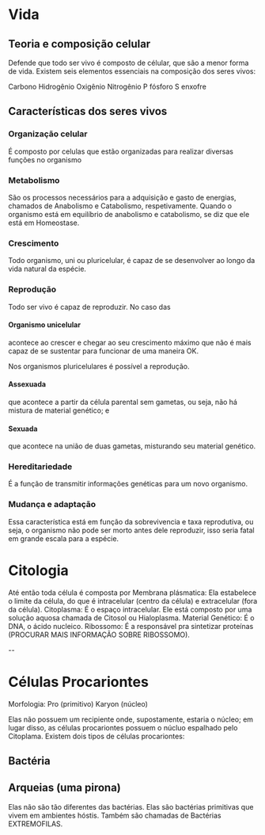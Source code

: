 # Vida
## Teoria e composição celular
Defende que todo ser vivo é composto de célular, que são a menor forma de vida.
Existem seis elementos essenciais na composição dos seres vivos:
    
Carbono
Hidrogênio
Oxigênio
Nitrogênio
P fósforo
S enxofre

## Características dos seres vivos
### Organização celular
É composto por celulas que estão organizadas para realizar diversas funções no organismo
### Metabolismo
São os processos necessários para a adquisição e gasto de energias, chamados de Anabolismo e Catabolismo, respetivamente.
Quando o organismo está em equilíbrio de anabolismo e catabolismo, se diz que ele está em Homeostase.
### Crescimento
Todo organismo, uni ou pluricelular, é capaz de se desenvolver ao longo da vida natural da espécie.
### Reprodução
Todo ser vivo é capaz de reproduzir. No caso das
#### Organismo unicelular
acontece ao crescer e chegar ao seu crescimento máximo que não é mais capaz de se sustentar para funcionar de uma maneira OK. 

Nos organismos pluricelulares é possível a reprodução.
#### Assexuada
que acontece a partir da célula parental sem gametas, ou seja, não há mistura de material genético; e
#### Sexuada
que acontece na união de duas gametas, misturando seu material genético.
### Hereditariedade
É a função de transmitir informações genéticas para um novo organismo.
### Mudança e adaptação
Essa característica está em função da sobrevivencia e taxa reprodutiva, ou seja, o organismo não pode ser morto antes dele reproduzir, isso seria fatal em grande escala para a espécie.

# Citologia
Até então toda célula é composta por
Membrana plásmatica: Ela estabelece o limite da célula, do que é intracelular (centro da célula) e extracelular (fora da célula).
Citoplasma: É o espaço intracelular. Ele está composto por uma solução aquosa chamada de Citosol ou Hialoplasma.
Material Genético: É o DNA, o ácido nucleico.
Ribossomo: É a responsável pra sintetizar proteínas (PROCURAR MAIS INFORMAÇÃO SOBRE RIBOSSOMO).

--<ADD IMAGEM DE CELULAR BASICA COM AS QUATRO PARTES>

# Células Procariontes

Morfologia: Pro (primitivo) Karyon (núcleo)

Elas não possuem um recipiente onde, supostamente, estaria o núcleo; em lugar disso, as células procariontes possuem o núcluo espalhado pelo Citoplama.
Existem dois tipos de células procariontes:

## Bactéria

## Arqueias (uma pirona)
Elas não são tão diferentes das bactérias. Elas são bactérias primitivas que vivem em ambientes hóstis. Também são chamadas de Bactérias EXTREMOFILAS.


